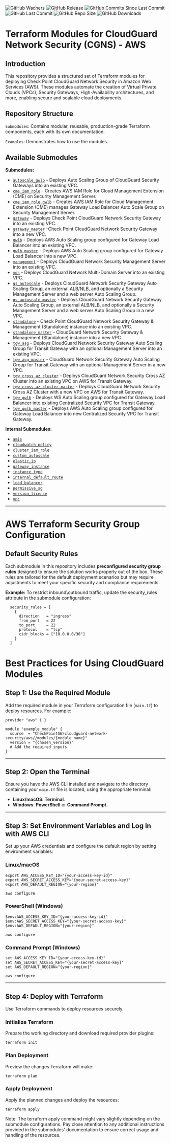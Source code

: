 ![GitHub Wachers](https://img.shields.io/github/watchers/checkpointsw/terraform-aws-cloudguard-network-security)
![GitHub Release](https://img.shields.io/github/v/release/checkpointsw/terraform-aws-cloudguard-network-security)
![GitHub Commits Since Last Commit](https://img.shields.io/github/commits-since/checkpointsw/terraform-aws-cloudguard-network-security/latest/master)
![GitHub Last Commit](https://img.shields.io/github/last-commit/checkpointsw/terraform-aws-cloudguard-network-security/master)
![GitHub Repo Size](https://img.shields.io/github/repo-size/checkpointsw/terraform-aws-cloudguard-network-security)
![GitHub Downloads](https://img.shields.io/github/downloads/checkpointsw/terraform-aws-cloudguard-network-security/total)

# Terraform Modules for CloudGuard Network Security (CGNS) - AWS

## Introduction
This repository provides a structured set of Terraform modules for deploying Check Point CloudGuard Network Security in Amazon Web Services (AWS). These modules automate the creation of Virtual Private Clouds (VPCs), Security Gateways, High-Availability architectures, and more, enabling secure and scalable cloud deployments.

## Repository Structure
`Submodules`: Contains modular, reusable, production-grade Terraform components, each with its own documentation.

`Examples`: Demonstrates how to use the modules.

## Available Submodules

**Submodules:**
* [`autoscale_gwlb`](https://registry.terraform.io/modules/checkpointsw/cloudguard-network-security/aws/latest/submodules/autoscale_gwlb) - Deploys Auto Scaling Group of  CloudGuard Security Gateways into an existing VPC.
* [`cme_iam_role`](https://registry.terraform.io/modules/checkpointsw/cloudguard-network-security/aws/latest/submodules/cme_iam_role) - Creates AWS IAM Role for Cloud Management Extension (CME) on Security Management Server.
* [`cme_iam_role_gwlb`](https://registry.terraform.io/modules/checkpointsw/cloudguard-network-security/aws/latest/submodules/cme_iam_role_gwlb) - Creates AWS IAM Role for Cloud Management Extension (CME) manages Gateway Load Balancer Auto Scale Group on Security Management Server.
* [`gateway`](https://registry.terraform.io/modules/checkpointsw/cloudguard-network-security/aws/latest/submodules/gateway) - Deploys Check Point CloudGuard Network Security Gateway into an existing VPC.
* [`gateway_master`](https://registry.terraform.io/modules/checkpointsw/cloudguard-network-security/aws/latest/submodules/gateway_master) -Check Point CloudGuard Network Security Gateway into a new VPC.
* [`gwlb`](https://registry.terraform.io/modules/checkpointsw/cloudguard-network-security/aws/latest/submodules/gwlb) - Deploys AWS Auto Scaling group configured for Gateway Load Balancer into an existing VPC.
* [`gwlb_master`](https://registry.terraform.io/modules/checkpointsw/cloudguard-network-security/aws/latest/submodules/gwlb_master) - Deploys AWS Auto Scaling group configured for Gateway Load Balancer into a new VPC.
* [`management`](https://registry.terraform.io/modules/checkpointsw/cloudguard-network-security/aws/latest/submodules/management) - Deploys CloudGuard Network Security Management Server into an existing VPC.
* [`mds`](https://registry.terraform.io/modules/checkpointsw/cloudguard-network-security/aws/latest/submodules/mds) - Deploys CloudGuard Network Multi-Domain Server into an existing VPC.
* [`qs_autoscale`](https://registry.terraform.io/modules/checkpointsw/cloudguard-network-security/aws/latest/submodules/qs_autoscale) - Deploys CloudGuard Network Security Gateway Auto Scaling Group, an external ALB/NLB, and optionally a Security Management Server and a web server Auto Scaling Group.
* [`qs_autoscale_master`](https://registry.terraform.io/modules/checkpointsw/cloudguard-network-security/aws/latest/submodules/qs_autoscale_master) - Deploys CloudGuard Network Security Gateway Auto Scaling Group, an external ALB/NLB, and optionally a Security Management Server and a web server Auto Scaling Group in a new VPC.
* [`standalone`](https://registry.terraform.io/modules/checkpointsw/cloudguard-network-security/aws/latest/submodules/standalone) - Check Point CloudGuard Network Security Gateway & Management (Standalone) instance into an existing VPC.
* [`standalone_master`](https://registry.terraform.io/modules/checkpointsw/cloudguard-network-security/aws/latest/submodules/standalone_master) - CloudGuard Network Security Gateway & Management (Standalone) instance into a new VPC.
* [`tgw_asg`](https://registry.terraform.io/modules/checkpointsw/cloudguard-network-security/aws/latest/submodules/tgw_asg) - Deploys CloudGuard Network Security Gateway Auto Scaling Group for Transit Gateway with an optional Management Server into an existing VPC.
* [`tgw_asg_master`](https://registry.terraform.io/modules/checkpointsw/cloudguard-network-security/aws/latest/submodules/tgw_asg_master) - CloudGuard Network Security Gateway Auto Scaling Group for Transit Gateway with an optional Management Server in a new VPC.
* [`tgw_cross_az_cluster`](https://registry.terraform.io/modules/checkpointsw/cloudguard-network-security/aws/latest/submodules/tgw_cross_az_cluster) - Deploys CloudGuard Network Security Cross AZ Cluster into an existing VPC on AWS for Transit Gateway.
* [`tgw_cross_az_cluster_master`](https://registry.terraform.io/modules/checkpointsw/cloudguard-network-security/aws/latest/submodules/tgw_cross_az_cluster_master) - Deploys CloudGuard Network Security Cross AZ Cluster with a new VPC on AWS for Transit Gateway.
* [`tgw_gwlb`](https://registry.terraform.io/modules/checkpointsw/cloudguard-network-security/aws/latest/submodules/tgw_gwlb) - Deploys WS Auto Scaling group configured for Gateway Load Balancer into existing Centralized Security VPC for Transit Gateway.
* [`tgw_gwlb_master`](https://registry.terraform.io/modules/checkpointsw/cloudguard-network-security/aws/latest/submodules/tgw_gwlb_master) - Deploys AWS Auto Scaling group configured for Gateway Load Balancer into new Centralized Security VPC for Transit Gateway.


**Internal Submodules:**
* [`amis`](https://registry.terraform.io/modules/checkpointsw/cloudguard-network-security/aws/latest/submodules/amis)
* [`cloudwatch_policy`](https://registry.terraform.io/modules/checkpointsw/cloudguard-network-security/aws/latest/submodules/cloudwatch_policy)
* [`cluster_iam_role`](https://registry.terraform.io/modules/checkpointsw/cloudguard-network-security/aws/latest/submodules/cluster_iam_role)
* [`custom_autoscale`](https://registry.terraform.io/modules/checkpointsw/cloudguard-network-security/aws/latest/submodules/custom_autoscale)
* [`elastic_ip`](https://registry.terraform.io/modules/checkpointsw/cloudguard-network-security/aws/latest/submodules/elastic_ip)
* [`gateway_instance`](https://registry.terraform.io/modules/checkpointsw/cloudguard-network-security/aws/latest/submodules/gateway_instance)
* [`instance_type`](https://registry.terraform.io/modules/checkpointsw/cloudguard-network-security/aws/latest/submodules/instance_type)
* [`internal_default_route`](https://registry.terraform.io/modules/checkpointsw/cloudguard-network-security/aws/latest/submodules/internal_default_route)
* [`load_balancer`](https://registry.terraform.io/modules/checkpointsw/cloudguard-network-security/aws/latest/submodules/load_balancer)
* [`permissive_sg`](https://registry.terraform.io/modules/checkpointsw/cloudguard-network-security/aws/latest/submodules/permissive_sg)
* [`version_license`](https://registry.terraform.io/modules/checkpointsw/cloudguard-network-security/aws/latest/submodules/version_license)
* [`vpc`](https://registry.terraform.io/modules/checkpointsw/cloudguard-network-security/aws/latest/submodules/vpc)

***
# AWS Terraform Security Group Configuration

## Default Security Rules
Each submodule in this repository includes **preconfigured security group rules** designed to ensure the solution works properly out of the box. These rules are tailored for the default deployment scenarios but may require adjustments to meet your specific security and compliance requirements.

**Example:** To restrict inbound\outbound traffic, update the security_rules attribute in the submodule configuration:

```hcl
  security_rules = [
    {
      direction   = "ingress"
      from_port   = 22
      to_port     = 22
      protocol    = "tcp"
      cidr_blocks = ["10.0.0.0/30"]
    }
  ]
```
# Best Practices for Using CloudGuard Modules

## Step 1: Use the Required Module
Add the required module in your Terraform configuration file (`main.tf`) to deploy resources. For example:

```hcl
provider "aws" { }

module "example_module" {
  source  = "CheckPointSW/cloudguard-network-security/aws//modules/{module_name}"
  version = "{chosen_version}"
  # Add the required inputs
}
```
---

## Step 2: Open the Terminal
Ensure you have the AWS CLI installed and navigate to the directory containing your `main.tf` file is located, using the appropriate terminal: 

- **Linux/macOS**: **Terminal**.
- **Windows**: **PowerShell** or **Command Prompt**.

---

## Step 3: Set Environment Variables and Log in with AWS CLI
Set up your AWS credentials and configure the default region by setting environment variables:


### Linux/macOS
```hcl
export AWS_ACCESS_KEY_ID="{your-access-key-id}"
export AWS_SECRET_ACCESS_KEY="{your-secret-access-key}"
export AWS_DEFAULT_REGION="{your-region}"

aws configure

```
### PowerShell (Windows)
```hcl
$env:AWS_ACCESS_KEY_ID="{your-access-key-id}"
$env:AWS_SECRET_ACCESS_KEY="{your-secret-access-key}"
$env:AWS_DEFAULT_REGION="{your-region}"

aws configure
```
### Command Prompt (Windows)
```hcl
set AWS_ACCESS_KEY_ID="{your-access-key-id}"
set AWS_SECRET_ACCESS_KEY="{your-secret-access-key}"
set AWS_DEFAULT_REGION="{your-region}"

aws configure
```
---


## Step 4: Deploy with Terraform
Use Terraform commands to deploy resources securely.

### Initialize Terraform
Prepare the working directory and download required provider plugins:
```hcl
terraform init
```

### Plan Deployment
Preview the changes Terraform will make:
```hcl
terraform plan
```
### Apply Deployment
Apply the planned changes and deploy the resources:
```hcl
terraform apply
```
Note: The terraform apply command might vary slightly depending on the submodule configurations. Pay close attention to any additional instructions provided in the submodules' documentation to ensure correct usage and handling of the resources.